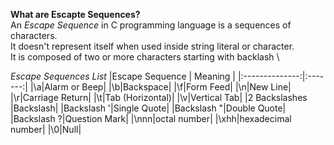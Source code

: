 **What are Escapte Sequences?** <br>
An _Escape Sequence_ in C programming language is a sequences of characters. <br>
It doesn't represent itself when used inside string literal or character. <br>
It is composed of two or more characters starting with backlash \

_Escape Sequences List_
|Escape Sequence | Meaning |
|:--------------:|:-------:|
|\a|Alarm or Beep|
|\b|Backspace|
|\f|Form Feed|
|\n|New Line|
|\r|Carriage Return|
|\t|Tab (Horizontal)|
|\v|Vertical Tab|
|2 Backslashes |Backslash|
|Backslash '|Single Quote|
|Backslash "|Double Quote|
|Backslash ?|Question Mark|
|\nnn|octal number|
|\xhh|hexadecimal number|
|\0|Null|
